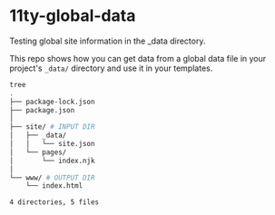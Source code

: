 # 11ty-global-data

Testing global site information in the _data directory.

This repo shows how you can get data from a global data file in your project's `_data/` directory and use it in your templates.

```sh
tree
.
├── package-lock.json
├── package.json
│
├── site/ # INPUT DIR
│   ├── _data/
│   │   └── site.json
│   └── pages/
│       └── index.njk
│
└── www/ # OUTPUT DIR
    └── index.html

4 directories, 5 files
```